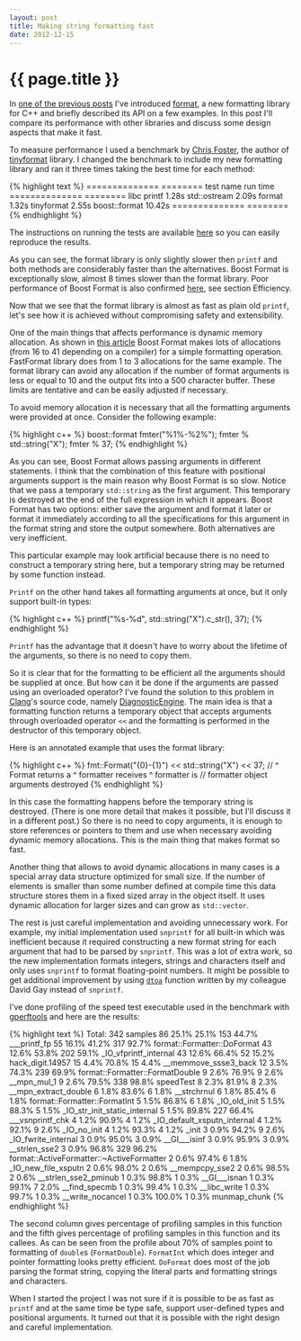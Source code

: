 ```yaml
---
layout: post
title: Making string formatting fast
date: 2012-12-15
---
```


{{ page.title }}
================

In [one of the previous posts](http://zverovich.net/2012/12/12/a-better-string-formatting-library-for-cplusplus.html)
I've introduced [format](https://github.com/vitaut/format), a new formatting
library for C++ and briefly described its API on a few examples.
In this post I'll compare its performance with other libraries
and discuss some design aspects that make it fast.

To measure performance I used a benchmark by [Chris Foster](https://github.com/c42f),
the author of [tinyformat](https://github.com/c42f/tinyformat) library.
I changed the benchmark to include my new formatting library and ran it three
times taking the best time for each method:

{% highlight text %}
============== ========
test name      run time
============== ========
libc printf     1.28s
std::ostream    2.09s
format          1.32s
tinyformat      2.55s
boost::format  10.42s
============== ========
{% endhighlight %}

The instructions on running the tests are available
[here](https://github.com/vitaut/format#running-the-tests) so you can easily
reproduce the results.

As you can see, the format library is only slightly slower then `printf` and
both methods are considerably faster than the alternatives. Boost Format
is exceptionally slow, almost 8 times slower than the format library.
Poor performance of Boost Format is also confirmed
[here](http://accu.org/index.php/journals/1539), see section
Efficiency.

Now that we see that the format library is almost as fast as plain old
`printf`, let's see how it is achieved without compromising safety
and extensibility.

One of the main things that affects performance is dynamic memory allocation.
As shown in [this article](http://accu.org/index.php/journals/1539) Boost
Format makes lots of allocations (from 16 to 41 depending on a compiler) for
a simple formatting operation. FastFormat library does from 1 to 3
allocations for the same example. The format library can avoid any
allocation if the number of format arguments is less or equal to 10
and the output fits into a 500 character buffer. These limits are tentative
and can be easily adjusted if necessary.

To avoid memory allocation it is necessary that all the formatting arguments
were provided at once. Consider the following example:

{% highlight c++ %}
boost::format fmter("%1%-%2%");
fmter % std::string("X");
fmter % 37;
{% endhighlight %}

As you can see, Boost Format allows passing arguments in different statements.
I think that the combination of this feature with positional arguments support
is the main reason why Boost Format is so slow. Notice that we pass a
temporary `std::string` as the first argument. This temporary is destroyed
at the end of the full expression in which it appears. Boost Format has two
options: either save the argument and format it later or format it immediately
according to all the specifications for this argument in the format string
and store the output somewhere. Both alternatives are very inefficient.

This particular example may look artificial because there is no need to
construct a temporary string here, but a temporary string may be returned by
some function instead.

`Printf` on the other hand takes all formatting arguments at once, but it
only support built-in types:

{% highlight c++ %}
printf("%s-%d", std::string("X").c_str(), 37);
{% endhighlight %}

`Printf` has the advantage that it doesn't have to worry about the lifetime
of the arguments, so there is no need to copy them.

So it is clear that for the formatting to be efficient all the arguments
should be supplied at once. But how can it be done if the arguments are
passed using an overloaded operator? I've found the solution to this problem
in [Clang](http://clang.llvm.org/)'s source code, namely
[DiagnosticEngine](http://clang.llvm.org/doxygen/classclang_1_1DiagnosticsEngine.html).
The main idea is that a formatting function returns a temporary object that
accepts arguments through overloaded operator `<<` and the formatting is
performed in the destructor of this temporary object.

Here is an annotated example that uses the format library:

{% highlight c++ %}
   fmt::Format("{0}-{1}") << std::string("X") << 37;
// ^ Format returns a     ^ formatter receives     ^ formatter is
//   formatter object       arguments                destroyed
{% endhighlight %}

In this case the formatting happens before the temporary string is destroyed.
(There is one more detail that makes it possible, but I'll discuss it in a
different post.) So there is no need to copy arguments, it is enough to store
references or pointers to them and use when necessary avoiding dynamic memory
allocations. This is the main thing that makes format so fast.

Another thing that allows to avoid dynamic allocations in many cases is
a special array data structure optimized for small size. If the number of
elements is smaller than some number defined at compile time this data
structure stores them in a fixed sized array in the object itself.
It uses dynamic allocation for larger sizes and can grow as `std::vector`.

The rest is just careful implementation and avoiding unnecessary work.
For example, my initial implementation used `snprintf` for all built-in
which was inefficient because it required constructing a new format
string for each argument that had to be parsed by `snprintf`. This was
a lot of extra work, so the new implementation formats integers, strings
and characters itself and only uses `snprintf` to format floating-point
numbers. It might be possible to get additional improvement by using
[`dtoa`](http://www.netlib.org/fp/dtoa.c) function written by my colleague
David Gay instead of `snprintf`.

I've done profiling of the speed test executable used in the benchmark with
[gperftools](http://code.google.com/p/gperftools/) and here are the results:

{% highlight text %}
Total: 342 samples
      86  25.1%  25.1%      153  44.7% ___printf_fp
      55  16.1%  41.2%      317  92.7% format::Formatter::DoFormat
      43  12.6%  53.8%      202  59.1% _IO_vfprintf_internal
      43  12.6%  66.4%       52  15.2% hack_digit.14957
      15   4.4%  70.8%       15   4.4% __memmove_ssse3_back
      12   3.5%  74.3%      239  69.9% format::Formatter::FormatDouble
       9   2.6%  76.9%        9   2.6% __mpn_mul_1
       9   2.6%  79.5%      338  98.8% speedTest
       8   2.3%  81.9%        8   2.3% __mpn_extract_double
       6   1.8%  83.6%        6   1.8% __strchrnul
       6   1.8%  85.4%        6   1.8% format::Formatter::FormatInt
       5   1.5%  86.8%        6   1.8% _IO_old_init
       5   1.5%  88.3%        5   1.5% _IO_str_init_static_internal
       5   1.5%  89.8%      227  66.4% ___vsnprintf_chk
       4   1.2%  90.9%        4   1.2% _IO_default_xsputn_internal
       4   1.2%  92.1%        9   2.6% _IO_no_init
       4   1.2%  93.3%        4   1.2% _init
       3   0.9%  94.2%        9   2.6% _IO_fwrite_internal
       3   0.9%  95.0%        3   0.9% __GI___isinf
       3   0.9%  95.9%        3   0.9% __strlen_sse2
       3   0.9%  96.8%      329  96.2% format::ActiveFormatter::~ActiveFormatter
       2   0.6%  97.4%        6   1.8% _IO_new_file_xsputn
       2   0.6%  98.0%        2   0.6% __mempcpy_sse2
       2   0.6%  98.5%        2   0.6% __strlen_sse2_pminub
       1   0.3%  98.8%        1   0.3% __GI___isnan
       1   0.3%  99.1%        7   2.0% __find_specmb
       1   0.3%  99.4%        1   0.3% __libc_write
       1   0.3%  99.7%        1   0.3% __write_nocancel
       1   0.3% 100.0%        1   0.3% munmap_chunk
{% endhighlight %}

The second column gives percentage of profiling samples in this function and
the fifth gives percentage of profiling samples in this function and its
callees. As can be seen from the profile about 70% of samples point to
formatting of `double`s (`FormatDouble`). `FormatInt` which does integer
and pointer formatting looks pretty efficient. `DoFormat` does most of the
job parsing the format string, copying the literal parts and formatting
strings and characters.

When I started the project I was not sure if it is possible to be as fast as
`printf` and at the same time be type safe, support user-defined types and
positional arguments. It turned out that it is possible with the right design
and careful implementation.

